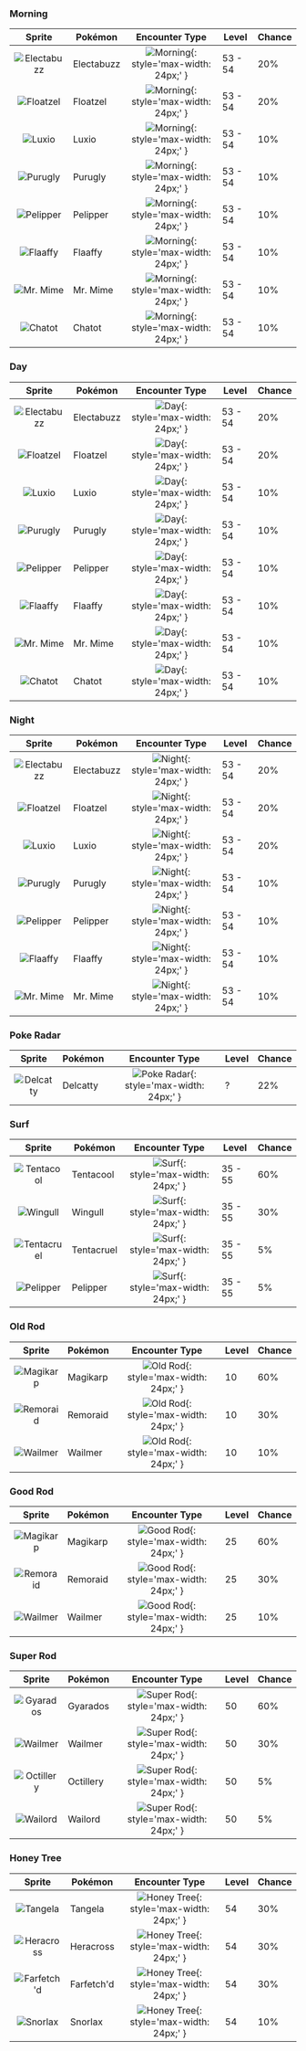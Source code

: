 ### Morning

| Sprite | Pokémon | Encounter Type | Level | Chance |
|:------:|---------|:--------------:|-------|--------|
| ![Electabuzz](../../assets/sprites/electabuzz/front.gif) | Electabuzz | ![Morning](../../assets/encounter_types/morning.png){: style='max-width: 24px;' } | 53 - 54 | 20% |
| ![Floatzel](../../assets/sprites/floatzel/front.gif) | Floatzel | ![Morning](../../assets/encounter_types/morning.png){: style='max-width: 24px;' } | 53 - 54 | 20% |
| ![Luxio](../../assets/sprites/luxio/front.gif) | Luxio | ![Morning](../../assets/encounter_types/morning.png){: style='max-width: 24px;' } | 53 - 54 | 10% |
| ![Purugly](../../assets/sprites/purugly/front.gif) | Purugly | ![Morning](../../assets/encounter_types/morning.png){: style='max-width: 24px;' } | 53 - 54 | 10% |
| ![Pelipper](../../assets/sprites/pelipper/front.gif) | Pelipper | ![Morning](../../assets/encounter_types/morning.png){: style='max-width: 24px;' } | 53 - 54 | 10% |
| ![Flaaffy](../../assets/sprites/flaaffy/front.gif) | Flaaffy | ![Morning](../../assets/encounter_types/morning.png){: style='max-width: 24px;' } | 53 - 54 | 10% |
| ![Mr. Mime](../../assets/sprites/mr-mime/front.gif) | Mr. Mime | ![Morning](../../assets/encounter_types/morning.png){: style='max-width: 24px;' } | 53 - 54 | 10% |
| ![Chatot](../../assets/sprites/chatot/front.gif) | Chatot | ![Morning](../../assets/encounter_types/morning.png){: style='max-width: 24px;' } | 53 - 54 | 10% |

### Day

| Sprite | Pokémon | Encounter Type | Level | Chance |
|:------:|---------|:--------------:|-------|--------|
| ![Electabuzz](../../assets/sprites/electabuzz/front.gif) | Electabuzz | ![Day](../../assets/encounter_types/day.png){: style='max-width: 24px;' } | 53 - 54 | 20% |
| ![Floatzel](../../assets/sprites/floatzel/front.gif) | Floatzel | ![Day](../../assets/encounter_types/day.png){: style='max-width: 24px;' } | 53 - 54 | 20% |
| ![Luxio](../../assets/sprites/luxio/front.gif) | Luxio | ![Day](../../assets/encounter_types/day.png){: style='max-width: 24px;' } | 53 - 54 | 10% |
| ![Purugly](../../assets/sprites/purugly/front.gif) | Purugly | ![Day](../../assets/encounter_types/day.png){: style='max-width: 24px;' } | 53 - 54 | 10% |
| ![Pelipper](../../assets/sprites/pelipper/front.gif) | Pelipper | ![Day](../../assets/encounter_types/day.png){: style='max-width: 24px;' } | 53 - 54 | 10% |
| ![Flaaffy](../../assets/sprites/flaaffy/front.gif) | Flaaffy | ![Day](../../assets/encounter_types/day.png){: style='max-width: 24px;' } | 53 - 54 | 10% |
| ![Mr. Mime](../../assets/sprites/mr-mime/front.gif) | Mr. Mime | ![Day](../../assets/encounter_types/day.png){: style='max-width: 24px;' } | 53 - 54 | 10% |
| ![Chatot](../../assets/sprites/chatot/front.gif) | Chatot | ![Day](../../assets/encounter_types/day.png){: style='max-width: 24px;' } | 53 - 54 | 10% |

### Night

| Sprite | Pokémon | Encounter Type | Level | Chance |
|:------:|---------|:--------------:|-------|--------|
| ![Electabuzz](../../assets/sprites/electabuzz/front.gif) | Electabuzz | ![Night](../../assets/encounter_types/night.png){: style='max-width: 24px;' } | 53 - 54 | 20% |
| ![Floatzel](../../assets/sprites/floatzel/front.gif) | Floatzel | ![Night](../../assets/encounter_types/night.png){: style='max-width: 24px;' } | 53 - 54 | 20% |
| ![Luxio](../../assets/sprites/luxio/front.gif) | Luxio | ![Night](../../assets/encounter_types/night.png){: style='max-width: 24px;' } | 53 - 54 | 20% |
| ![Purugly](../../assets/sprites/purugly/front.gif) | Purugly | ![Night](../../assets/encounter_types/night.png){: style='max-width: 24px;' } | 53 - 54 | 10% |
| ![Pelipper](../../assets/sprites/pelipper/front.gif) | Pelipper | ![Night](../../assets/encounter_types/night.png){: style='max-width: 24px;' } | 53 - 54 | 10% |
| ![Flaaffy](../../assets/sprites/flaaffy/front.gif) | Flaaffy | ![Night](../../assets/encounter_types/night.png){: style='max-width: 24px;' } | 53 - 54 | 10% |
| ![Mr. Mime](../../assets/sprites/mr-mime/front.gif) | Mr. Mime | ![Night](../../assets/encounter_types/night.png){: style='max-width: 24px;' } | 53 - 54 | 10% |

### Poke Radar

| Sprite | Pokémon | Encounter Type | Level | Chance |
|:------:|---------|:--------------:|-------|--------|
| ![Delcatty](../../assets/sprites/delcatty/front.gif) | Delcatty | ![Poke Radar](../../assets/encounter_types/poke_radar.png){: style='max-width: 24px;' } | ? | 22% |

### Surf

| Sprite | Pokémon | Encounter Type | Level | Chance |
|:------:|---------|:--------------:|-------|--------|
| ![Tentacool](../../assets/sprites/tentacool/front.gif) | Tentacool | ![Surf](../../assets/encounter_types/surf.png){: style='max-width: 24px;' } | 35 - 55 | 60% |
| ![Wingull](../../assets/sprites/wingull/front.gif) | Wingull | ![Surf](../../assets/encounter_types/surf.png){: style='max-width: 24px;' } | 35 - 55 | 30% |
| ![Tentacruel](../../assets/sprites/tentacruel/front.gif) | Tentacruel | ![Surf](../../assets/encounter_types/surf.png){: style='max-width: 24px;' } | 35 - 55 | 5% |
| ![Pelipper](../../assets/sprites/pelipper/front.gif) | Pelipper | ![Surf](../../assets/encounter_types/surf.png){: style='max-width: 24px;' } | 35 - 55 | 5% |

### Old Rod

| Sprite | Pokémon | Encounter Type | Level | Chance |
|:------:|---------|:--------------:|-------|--------|
| ![Magikarp](../../assets/sprites/magikarp/front.gif) | Magikarp | ![Old Rod](../../assets/encounter_types/old_rod.png){: style='max-width: 24px;' } | 10 | 60% |
| ![Remoraid](../../assets/sprites/remoraid/front.gif) | Remoraid | ![Old Rod](../../assets/encounter_types/old_rod.png){: style='max-width: 24px;' } | 10 | 30% |
| ![Wailmer](../../assets/sprites/wailmer/front.gif) | Wailmer | ![Old Rod](../../assets/encounter_types/old_rod.png){: style='max-width: 24px;' } | 10 | 10% |

### Good Rod

| Sprite | Pokémon | Encounter Type | Level | Chance |
|:------:|---------|:--------------:|-------|--------|
| ![Magikarp](../../assets/sprites/magikarp/front.gif) | Magikarp | ![Good Rod](../../assets/encounter_types/good_rod.png){: style='max-width: 24px;' } | 25 | 60% |
| ![Remoraid](../../assets/sprites/remoraid/front.gif) | Remoraid | ![Good Rod](../../assets/encounter_types/good_rod.png){: style='max-width: 24px;' } | 25 | 30% |
| ![Wailmer](../../assets/sprites/wailmer/front.gif) | Wailmer | ![Good Rod](../../assets/encounter_types/good_rod.png){: style='max-width: 24px;' } | 25 | 10% |

### Super Rod

| Sprite | Pokémon | Encounter Type | Level | Chance |
|:------:|---------|:--------------:|-------|--------|
| ![Gyarados](../../assets/sprites/gyarados/front.gif) | Gyarados | ![Super Rod](../../assets/encounter_types/super_rod.png){: style='max-width: 24px;' } | 50 | 60% |
| ![Wailmer](../../assets/sprites/wailmer/front.gif) | Wailmer | ![Super Rod](../../assets/encounter_types/super_rod.png){: style='max-width: 24px;' } | 50 | 30% |
| ![Octillery](../../assets/sprites/octillery/front.gif) | Octillery | ![Super Rod](../../assets/encounter_types/super_rod.png){: style='max-width: 24px;' } | 50 | 5% |
| ![Wailord](../../assets/sprites/wailord/front.gif) | Wailord | ![Super Rod](../../assets/encounter_types/super_rod.png){: style='max-width: 24px;' } | 50 | 5% |

### Honey Tree

| Sprite | Pokémon | Encounter Type | Level | Chance |
|:------:|---------|:--------------:|-------|--------|
| ![Tangela](../../assets/sprites/tangela/front.gif) | Tangela | ![Honey Tree](../../assets/encounter_types/honey_tree.png){: style='max-width: 24px;' } | 54 | 30% |
| ![Heracross](../../assets/sprites/heracross/front.gif) | Heracross | ![Honey Tree](../../assets/encounter_types/honey_tree.png){: style='max-width: 24px;' } | 54 | 30% |
| ![Farfetch'd](../../assets/sprites/farfetchd/front.gif) | Farfetch'd | ![Honey Tree](../../assets/encounter_types/honey_tree.png){: style='max-width: 24px;' } | 54 | 30% |
| ![Snorlax](../../assets/sprites/snorlax/front.gif) | Snorlax | ![Honey Tree](../../assets/encounter_types/honey_tree.png){: style='max-width: 24px;' } | 54 | 10% |

